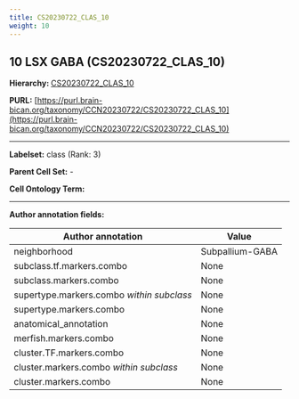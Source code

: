 ```yaml
---
title: CS20230722_CLAS_10
weight: 10
---
```

## 10 LSX GABA (CS20230722_CLAS_10)
<b>Hierarchy: </b>
[CS20230722_CLAS_10](../CS20230722_CLAS_10)

**PURL:** [https://purl.brain-bican.org/taxonomy/CCN20230722/CS20230722_CLAS_10](https://purl.brain-bican.org/taxonomy/CCN20230722/CS20230722_CLAS_10)

---


**Labelset:** class (Rank: 3)

**Parent Cell Set:** -



**Cell Ontology Term:** 

[MARKER GENES.]: #


---

[TRANSFERRED ANNOTATIONS.]: #


[AUTHOR ANNOTATION FIELDS.]: #


**Author annotation fields:**

| Author annotation | Value |
|-------------------|-------|
|neighborhood|Subpallium-GABA|
|subclass.tf.markers.combo|None|
|subclass.markers.combo|None|
|supertype.markers.combo _within subclass_|None|
|supertype.markers.combo|None|
|anatomical_annotation|None|
|merfish.markers.combo|None|
|cluster.TF.markers.combo|None|
|cluster.markers.combo _within subclass_|None|
|cluster.markers.combo|None|
